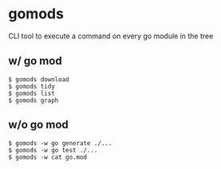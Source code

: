 # gomods

CLI tool to execute a command on every go module in the tree

## w/ go mod
```shell
$ gomods download
$ gomods tidy
$ gomods list
$ gomods graph
```

## w/o go mod
```shell
$ gomods -w go generate ./...
$ gomods -w go test ./...
$ gomods -w cat go.mod
```
